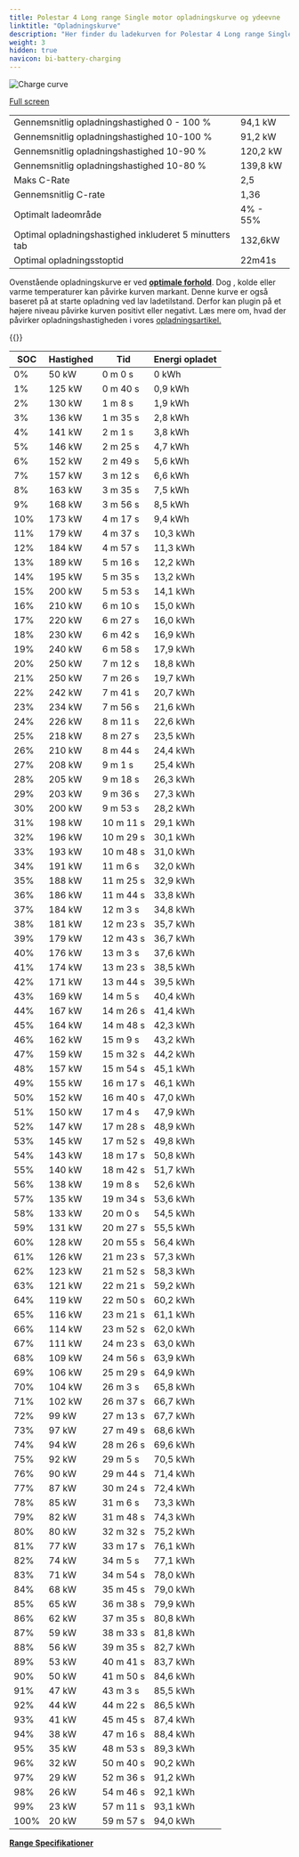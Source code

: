 ```yaml
---
title: Polestar 4 Long range Single motor opladningskurve og ydeevne
linktitle: "Opladningskurve"
description: "Her finder du ladekurven for Polestar 4 Long range Single motor."
weight: 3
hidden: true
navicon: bi-battery-charging
---
```

<!-- markdownlint-disable MD033 -->
<img src="../chargingcurve.svg" alt="Charge curve" class="img-fluid">

[Full screen](../chargingcurve.svg)


<table class="table table-striped border">
<tbody>
<tr>
<td>Gennemsnitlig opladningshastighed 0 - 100 %</td><td>94,1 kW</td>
</tr>
<tr>
<td>Gennemsnitlig opladningshastighed 10-100 %</td><td>91,2 kW</td>
</tr>
<tr>
<td>Gennemsnitlig opladningshastighed 10-90 %</td><td>120,2 kW</td>
</tr>
<tr>
<td>Gennemsnitlig opladningshastighed 10-80 %</td><td>139,8 kW</td>
</tr>
<tr>
<td>Maks C-Rate</td><td>2,5</td>
</tr>
<tr>
<td>Gennemsnitlig C-rate</td><td>1,36</td>
</tr>
<tr>
<td>Optimalt ladeområde</td><td>4% - 55%</td>
</tr>
<tr>
<td>Optimal opladningshastighed inkluderet 5 minutters tab</td><td>132,6kW</td>
</tr>
<tr>
<td>Optimal opladningsstoptid</td><td>22m41s</td>
</tr>
</tbody>
</table>


Ovenstående opladningskurve er ved **[optimale forhold](../../../../../technology/battery/charging/#temperature)**. Dog , kolde eller varme temperaturer kan påvirke kurven markant. Denne kurve er også baseret på at starte opladning ved lav ladetilstand. Derfor kan plugin på et højere niveau påvirke kurven positivt eller negativt. Læs mere om, hvad der påvirker opladningshastigheden i vores [opladningsartikel.](../../../../../technology/battery/charging/)


{{<evkxdisplayaddarticle />}}
<table class="table table-striped border">
<thead>
<tr><th>SOC</th><th>Hastighed</th><th>Tid</th><th>Energi opladet</th></tr>
</thead>
<tbody>
<tr>
<td>0%</td><td>50 kW</td><td> 0 m 0 s </td><td>0 kWh </td>
</tr>
<tr>
<td>1%</td><td>125 kW</td><td> 0 m 40 s </td><td>0,9 kWh </td>
</tr>
<tr>
<td>2%</td><td>130 kW</td><td> 1 m 8 s </td><td>1,9 kWh </td>
</tr>
<tr>
<td>3%</td><td>136 kW</td><td> 1 m 35 s </td><td>2,8 kWh </td>
</tr>
<tr>
<td>4%</td><td>141 kW</td><td> 2 m 1 s </td><td>3,8 kWh </td>
</tr>
<tr>
<td>5%</td><td>146 kW</td><td> 2 m 25 s </td><td>4,7 kWh </td>
</tr>
<tr>
<td>6%</td><td>152 kW</td><td> 2 m 49 s </td><td>5,6 kWh </td>
</tr>
<tr>
<td>7%</td><td>157 kW</td><td> 3 m 12 s </td><td>6,6 kWh </td>
</tr>
<tr>
<td>8%</td><td>163 kW</td><td> 3 m 35 s </td><td>7,5 kWh </td>
</tr>
<tr>
<td>9%</td><td>168 kW</td><td> 3 m 56 s </td><td>8,5 kWh </td>
</tr>
<tr>
<td>10%</td><td>173 kW</td><td> 4 m 17 s </td><td>9,4 kWh </td>
</tr>
<tr>
<td>11%</td><td>179 kW</td><td> 4 m 37 s </td><td>10,3 kWh </td>
</tr>
<tr>
<td>12%</td><td>184 kW</td><td> 4 m 57 s </td><td>11,3 kWh </td>
</tr>
<tr>
<td>13%</td><td>189 kW</td><td> 5 m 16 s </td><td>12,2 kWh </td>
</tr>
<tr>
<td>14%</td><td>195 kW</td><td> 5 m 35 s </td><td>13,2 kWh </td>
</tr>
<tr>
<td>15%</td><td>200 kW</td><td> 5 m 53 s </td><td>14,1 kWh </td>
</tr>
<tr>
<td>16%</td><td>210 kW</td><td> 6 m 10 s </td><td>15,0 kWh </td>
</tr>
<tr>
<td>17%</td><td>220 kW</td><td> 6 m 27 s </td><td>16,0 kWh </td>
</tr>
<tr>
<td>18%</td><td>230 kW</td><td> 6 m 42 s </td><td>16,9 kWh </td>
</tr>
<tr>
<td>19%</td><td>240 kW</td><td> 6 m 58 s </td><td>17,9 kWh </td>
</tr>
<tr>
<td>20%</td><td>250 kW</td><td> 7 m 12 s </td><td>18,8 kWh </td>
</tr>
<tr>
<td>21%</td><td>250 kW</td><td> 7 m 26 s </td><td>19,7 kWh </td>
</tr>
<tr>
<td>22%</td><td>242 kW</td><td> 7 m 41 s </td><td>20,7 kWh </td>
</tr>
<tr>
<td>23%</td><td>234 kW</td><td> 7 m 56 s </td><td>21,6 kWh </td>
</tr>
<tr>
<td>24%</td><td>226 kW</td><td> 8 m 11 s </td><td>22,6 kWh </td>
</tr>
<tr>
<td>25%</td><td>218 kW</td><td> 8 m 27 s </td><td>23,5 kWh </td>
</tr>
<tr>
<td>26%</td><td>210 kW</td><td> 8 m 44 s </td><td>24,4 kWh </td>
</tr>
<tr>
<td>27%</td><td>208 kW</td><td> 9 m 1 s </td><td>25,4 kWh </td>
</tr>
<tr>
<td>28%</td><td>205 kW</td><td> 9 m 18 s </td><td>26,3 kWh </td>
</tr>
<tr>
<td>29%</td><td>203 kW</td><td> 9 m 36 s </td><td>27,3 kWh </td>
</tr>
<tr>
<td>30%</td><td>200 kW</td><td> 9 m 53 s </td><td>28,2 kWh </td>
</tr>
<tr>
<td>31%</td><td>198 kW</td><td> 10 m 11 s </td><td>29,1 kWh </td>
</tr>
<tr>
<td>32%</td><td>196 kW</td><td> 10 m 29 s </td><td>30,1 kWh </td>
</tr>
<tr>
<td>33%</td><td>193 kW</td><td> 10 m 48 s </td><td>31,0 kWh </td>
</tr>
<tr>
<td>34%</td><td>191 kW</td><td> 11 m 6 s </td><td>32,0 kWh </td>
</tr>
<tr>
<td>35%</td><td>188 kW</td><td> 11 m 25 s </td><td>32,9 kWh </td>
</tr>
<tr>
<td>36%</td><td>186 kW</td><td> 11 m 44 s </td><td>33,8 kWh </td>
</tr>
<tr>
<td>37%</td><td>184 kW</td><td> 12 m 3 s </td><td>34,8 kWh </td>
</tr>
<tr>
<td>38%</td><td>181 kW</td><td> 12 m 23 s </td><td>35,7 kWh </td>
</tr>
<tr>
<td>39%</td><td>179 kW</td><td> 12 m 43 s </td><td>36,7 kWh </td>
</tr>
<tr>
<td>40%</td><td>176 kW</td><td> 13 m 3 s </td><td>37,6 kWh </td>
</tr>
<tr>
<td>41%</td><td>174 kW</td><td> 13 m 23 s </td><td>38,5 kWh </td>
</tr>
<tr>
<td>42%</td><td>171 kW</td><td> 13 m 44 s </td><td>39,5 kWh </td>
</tr>
<tr>
<td>43%</td><td>169 kW</td><td> 14 m 5 s </td><td>40,4 kWh </td>
</tr>
<tr>
<td>44%</td><td>167 kW</td><td> 14 m 26 s </td><td>41,4 kWh </td>
</tr>
<tr>
<td>45%</td><td>164 kW</td><td> 14 m 48 s </td><td>42,3 kWh </td>
</tr>
<tr>
<td>46%</td><td>162 kW</td><td> 15 m 9 s </td><td>43,2 kWh </td>
</tr>
<tr>
<td>47%</td><td>159 kW</td><td> 15 m 32 s </td><td>44,2 kWh </td>
</tr>
<tr>
<td>48%</td><td>157 kW</td><td> 15 m 54 s </td><td>45,1 kWh </td>
</tr>
<tr>
<td>49%</td><td>155 kW</td><td> 16 m 17 s </td><td>46,1 kWh </td>
</tr>
<tr>
<td>50%</td><td>152 kW</td><td> 16 m 40 s </td><td>47,0 kWh </td>
</tr>
<tr>
<td>51%</td><td>150 kW</td><td> 17 m 4 s </td><td>47,9 kWh </td>
</tr>
<tr>
<td>52%</td><td>147 kW</td><td> 17 m 28 s </td><td>48,9 kWh </td>
</tr>
<tr>
<td>53%</td><td>145 kW</td><td> 17 m 52 s </td><td>49,8 kWh </td>
</tr>
<tr>
<td>54%</td><td>143 kW</td><td> 18 m 17 s </td><td>50,8 kWh </td>
</tr>
<tr>
<td>55%</td><td>140 kW</td><td> 18 m 42 s </td><td>51,7 kWh </td>
</tr>
<tr>
<td>56%</td><td>138 kW</td><td> 19 m 8 s </td><td>52,6 kWh </td>
</tr>
<tr>
<td>57%</td><td>135 kW</td><td> 19 m 34 s </td><td>53,6 kWh </td>
</tr>
<tr>
<td>58%</td><td>133 kW</td><td> 20 m 0 s </td><td>54,5 kWh </td>
</tr>
<tr>
<td>59%</td><td>131 kW</td><td> 20 m 27 s </td><td>55,5 kWh </td>
</tr>
<tr>
<td>60%</td><td>128 kW</td><td> 20 m 55 s </td><td>56,4 kWh </td>
</tr>
<tr>
<td>61%</td><td>126 kW</td><td> 21 m 23 s </td><td>57,3 kWh </td>
</tr>
<tr>
<td>62%</td><td>123 kW</td><td> 21 m 52 s </td><td>58,3 kWh </td>
</tr>
<tr>
<td>63%</td><td>121 kW</td><td> 22 m 21 s </td><td>59,2 kWh </td>
</tr>
<tr>
<td>64%</td><td>119 kW</td><td> 22 m 50 s </td><td>60,2 kWh </td>
</tr>
<tr>
<td>65%</td><td>116 kW</td><td> 23 m 21 s </td><td>61,1 kWh </td>
</tr>
<tr>
<td>66%</td><td>114 kW</td><td> 23 m 52 s </td><td>62,0 kWh </td>
</tr>
<tr>
<td>67%</td><td>111 kW</td><td> 24 m 23 s </td><td>63,0 kWh </td>
</tr>
<tr>
<td>68%</td><td>109 kW</td><td> 24 m 56 s </td><td>63,9 kWh </td>
</tr>
<tr>
<td>69%</td><td>106 kW</td><td> 25 m 29 s </td><td>64,9 kWh </td>
</tr>
<tr>
<td>70%</td><td>104 kW</td><td> 26 m 3 s </td><td>65,8 kWh </td>
</tr>
<tr>
<td>71%</td><td>102 kW</td><td> 26 m 37 s </td><td>66,7 kWh </td>
</tr>
<tr>
<td>72%</td><td>99 kW</td><td> 27 m 13 s </td><td>67,7 kWh </td>
</tr>
<tr>
<td>73%</td><td>97 kW</td><td> 27 m 49 s </td><td>68,6 kWh </td>
</tr>
<tr>
<td>74%</td><td>94 kW</td><td> 28 m 26 s </td><td>69,6 kWh </td>
</tr>
<tr>
<td>75%</td><td>92 kW</td><td> 29 m 5 s </td><td>70,5 kWh </td>
</tr>
<tr>
<td>76%</td><td>90 kW</td><td> 29 m 44 s </td><td>71,4 kWh </td>
</tr>
<tr>
<td>77%</td><td>87 kW</td><td> 30 m 24 s </td><td>72,4 kWh </td>
</tr>
<tr>
<td>78%</td><td>85 kW</td><td> 31 m 6 s </td><td>73,3 kWh </td>
</tr>
<tr>
<td>79%</td><td>82 kW</td><td> 31 m 48 s </td><td>74,3 kWh </td>
</tr>
<tr>
<td>80%</td><td>80 kW</td><td> 32 m 32 s </td><td>75,2 kWh </td>
</tr>
<tr>
<td>81%</td><td>77 kW</td><td> 33 m 17 s </td><td>76,1 kWh </td>
</tr>
<tr>
<td>82%</td><td>74 kW</td><td> 34 m 5 s </td><td>77,1 kWh </td>
</tr>
<tr>
<td>83%</td><td>71 kW</td><td> 34 m 54 s </td><td>78,0 kWh </td>
</tr>
<tr>
<td>84%</td><td>68 kW</td><td> 35 m 45 s </td><td>79,0 kWh </td>
</tr>
<tr>
<td>85%</td><td>65 kW</td><td> 36 m 38 s </td><td>79,9 kWh </td>
</tr>
<tr>
<td>86%</td><td>62 kW</td><td> 37 m 35 s </td><td>80,8 kWh </td>
</tr>
<tr>
<td>87%</td><td>59 kW</td><td> 38 m 33 s </td><td>81,8 kWh </td>
</tr>
<tr>
<td>88%</td><td>56 kW</td><td> 39 m 35 s </td><td>82,7 kWh </td>
</tr>
<tr>
<td>89%</td><td>53 kW</td><td> 40 m 41 s </td><td>83,7 kWh </td>
</tr>
<tr>
<td>90%</td><td>50 kW</td><td> 41 m 50 s </td><td>84,6 kWh </td>
</tr>
<tr>
<td>91%</td><td>47 kW</td><td> 43 m 3 s </td><td>85,5 kWh </td>
</tr>
<tr>
<td>92%</td><td>44 kW</td><td> 44 m 22 s </td><td>86,5 kWh </td>
</tr>
<tr>
<td>93%</td><td>41 kW</td><td> 45 m 45 s </td><td>87,4 kWh </td>
</tr>
<tr>
<td>94%</td><td>38 kW</td><td> 47 m 16 s </td><td>88,4 kWh </td>
</tr>
<tr>
<td>95%</td><td>35 kW</td><td> 48 m 53 s </td><td>89,3 kWh </td>
</tr>
<tr>
<td>96%</td><td>32 kW</td><td> 50 m 40 s </td><td>90,2 kWh </td>
</tr>
<tr>
<td>97%</td><td>29 kW</td><td> 52 m 36 s </td><td>91,2 kWh </td>
</tr>
<tr>
<td>98%</td><td>26 kW</td><td> 54 m 46 s </td><td>92,1 kWh </td>
</tr>
<tr>
<td>99%</td><td>23 kW</td><td> 57 m 11 s </td><td>93,1 kWh </td>
</tr>
<tr>
<td>100%</td><td>20 kW</td><td> 59 m 57 s </td><td>94,0 kWh </td>
</tr>
</tbody>
</table>

<div class="mt-3 mb-3">
<a href="../rangeandconsumption/" class="text-decoration-none text-black">
<strong><i class="bi-arrow-left"></i> Range </strong>
</a>
<a href="../specifications/" class="text-decoration-none text-black float-end">
<strong>Specifikationer <i class="bi-arrow-right"></i></strong>
</a>
</div>
